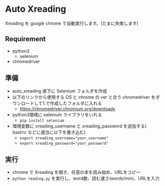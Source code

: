 Auto Xreading
====

Xreading を google chrome で自動実行します。(たまに失敗します)

## Requirement
- python3
  - selenium
- chromedriver

## 準備
- auto_xreading 直下に Selenium フォルダを作成
- 以下のリンクから使用する OS と chrome の ver と合う chromedriver をダウンロードして1.で作成したフォルダに入れる
  - https://chromedriver.chromium.org/downloads
- python3環境に selenium ライブラリをいれる
  -  `pip install selenium`
- 環境変数に xreading_username と xreading_password を追加する( bashrc などに適当に以下を書き込む)
  -  `export xreading_username="your_username"`
  -  `export xreading_password="your_password"`

## 実行
- chrome で Xreading を開き、任意の本を読み始め、URLをコピー
- `python reading.py` を実行し、word数、読む速さ(words/min)、URLを入力
